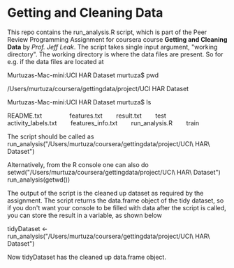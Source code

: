 # Getting and Cleaning Data

This repo contains the run\_analysis.R script, which is part of the Peer Review
Programming Assignment for coursera course __Getting and Cleaning Data__ by
_Prof. Jeff Leak_. The script takes single input argument, "working directory".
The working directory is where the data files are present. So for e.g.  if the
data files are located at

Murtuzas-Mac-mini:UCI HAR Dataset murtuza$ pwd

/Users/murtuza/coursera/gettingdata/project/UCI HAR Dataset

Murtuzas-Mac-mini:UCI HAR Dataset murtuza$ ls

README.txt&nbsp;&nbsp;&nbsp;&nbsp;&nbsp;&nbsp;&nbsp;&nbsp;&nbsp;&nbsp;&nbsp;&nbsp;&nbsp;&nbsp;&nbsp;&nbsp;features.txt&nbsp;&nbsp;&nbsp;&nbsp;&nbsp;&nbsp;&nbsp;&nbsp;result.txt&nbsp;&nbsp;&nbsp;&nbsp;&nbsp;&nbsp;&nbsp;&nbsp;test  
activity\_labels.txt&nbsp;&nbsp;&nbsp;&nbsp;&nbsp;&nbsp;&nbsp;&nbsp;features\_info.txt&nbsp;&nbsp;&nbsp;&nbsp;&nbsp;&nbsp;&nbsp;&nbsp;run\_analysis.R&nbsp;&nbsp;&nbsp;&nbsp;&nbsp;&nbsp;&nbsp;&nbsp;train


The script should be called as 
run_analysis("/Users/murtuza/coursera/gettingdata/project/UCI\ HAR\ Dataset")

Alternatively, from the R console one can also do
setwd("/Users/murtuza/coursera/gettingdata/project/UCI\ HAR\ Dataset")
run_analysis(getwd())

The output of the script is the cleaned up dataset as required by the
assignment. The script returns the data.frame object of the tidy dataset, so if
you don't want your console to be filled with data after the script is called,
you can store the result in a variable, as shown below

tidyDataset <- run_analysis("/Users/murtuza/coursera/gettingdata/project/UCI\ HAR\ Dataset")

Now tidyDataset has the cleaned up data.frame object.
